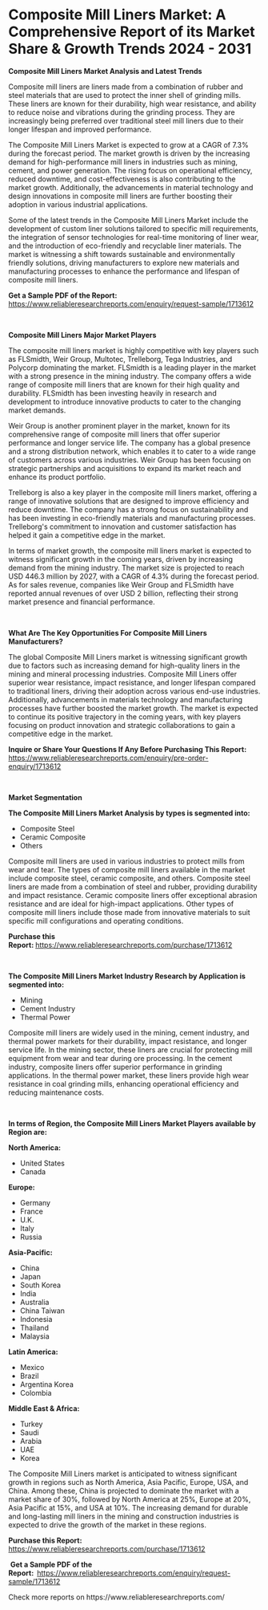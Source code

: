 <p><h1>Composite Mill Liners Market: A Comprehensive Report of its Market Share & Growth Trends 2024 - 2031</h1></p><p><strong>Composite Mill Liners Market Analysis and Latest Trends</strong></p>
<p><p>Composite mill liners are liners made from a combination of rubber and steel materials that are used to protect the inner shell of grinding mills. These liners are known for their durability, high wear resistance, and ability to reduce noise and vibrations during the grinding process. They are increasingly being preferred over traditional steel mill liners due to their longer lifespan and improved performance.</p><p>The Composite Mill Liners Market is expected to grow at a CAGR of 7.3% during the forecast period. The market growth is driven by the increasing demand for high-performance mill liners in industries such as mining, cement, and power generation. The rising focus on operational efficiency, reduced downtime, and cost-effectiveness is also contributing to the market growth. Additionally, the advancements in material technology and design innovations in composite mill liners are further boosting their adoption in various industrial applications.</p><p>Some of the latest trends in the Composite Mill Liners Market include the development of custom liner solutions tailored to specific mill requirements, the integration of sensor technologies for real-time monitoring of liner wear, and the introduction of eco-friendly and recyclable liner materials. The market is witnessing a shift towards sustainable and environmentally friendly solutions, driving manufacturers to explore new materials and manufacturing processes to enhance the performance and lifespan of composite mill liners.</p></p>
<p><strong>Get a Sample PDF of the Report:&nbsp;</strong> <a href="https://www.reliableresearchreports.com/enquiry/request-sample/1713612">https://www.reliableresearchreports.com/enquiry/request-sample/1713612</a></p>
<p>&nbsp;</p>
<p><strong>Composite Mill Liners Major Market Players</strong></p>
<p><p>The composite mill liners market is highly competitive with key players such as FLSmidth, Weir Group, Multotec, Trelleborg, Tega Industries, and Polycorp dominating the market. FLSmidth is a leading player in the market with a strong presence in the mining industry. The company offers a wide range of composite mill liners that are known for their high quality and durability. FLSmidth has been investing heavily in research and development to introduce innovative products to cater to the changing market demands.</p><p>Weir Group is another prominent player in the market, known for its comprehensive range of composite mill liners that offer superior performance and longer service life. The company has a global presence and a strong distribution network, which enables it to cater to a wide range of customers across various industries. Weir Group has been focusing on strategic partnerships and acquisitions to expand its market reach and enhance its product portfolio.</p><p>Trelleborg is also a key player in the composite mill liners market, offering a range of innovative solutions that are designed to improve efficiency and reduce downtime. The company has a strong focus on sustainability and has been investing in eco-friendly materials and manufacturing processes. Trelleborg's commitment to innovation and customer satisfaction has helped it gain a competitive edge in the market.</p><p>In terms of market growth, the composite mill liners market is expected to witness significant growth in the coming years, driven by increasing demand from the mining industry. The market size is projected to reach USD 446.3 million by 2027, with a CAGR of 4.3% during the forecast period. As for sales revenue, companies like Weir Group and FLSmidth have reported annual revenues of over USD 2 billion, reflecting their strong market presence and financial performance.</p></p>
<p>&nbsp;</p>
<p><strong>What Are The Key Opportunities For Composite Mill Liners Manufacturers?</strong></p>
<p><p>The global Composite Mill Liners market is witnessing significant growth due to factors such as increasing demand for high-quality liners in the mining and mineral processing industries. Composite Mill Liners offer superior wear resistance, impact resistance, and longer lifespan compared to traditional liners, driving their adoption across various end-use industries. Additionally, advancements in materials technology and manufacturing processes have further boosted the market growth. The market is expected to continue its positive trajectory in the coming years, with key players focusing on product innovation and strategic collaborations to gain a competitive edge in the market.</p></p>
<p><strong>Inquire or Share Your Questions If Any Before Purchasing This Report:</strong> <a href="https://www.reliableresearchreports.com/enquiry/pre-order-enquiry/1713612">https://www.reliableresearchreports.com/enquiry/pre-order-enquiry/1713612</a></p>
<p>&nbsp;</p>
<p><strong>Market Segmentation</strong></p>
<p><strong>The Composite Mill Liners Market Analysis by types is segmented into:</strong></p>
<p><ul><li>Composite Steel</li><li>Ceramic Composite</li><li>Others</li></ul></p>
<p><p>Composite mill liners are used in various industries to protect mills from wear and tear. The types of composite mill liners available in the market include composite steel, ceramic composite, and others. Composite steel liners are made from a combination of steel and rubber, providing durability and impact resistance. Ceramic composite liners offer exceptional abrasion resistance and are ideal for high-impact applications. Other types of composite mill liners include those made from innovative materials to suit specific mill configurations and operating conditions.</p></p>
<p><strong>Purchase this Report:&nbsp;</strong><a href="https://www.reliableresearchreports.com/purchase/1713612">https://www.reliableresearchreports.com/purchase/1713612</a></p>
<p>&nbsp;</p>
<p><strong>The Composite Mill Liners Market Industry Research by Application is segmented into:</strong></p>
<p><ul><li>Mining</li><li>Cement Industry</li><li>Thermal Power</li></ul></p>
<p><p>Composite mill liners are widely used in the mining, cement industry, and thermal power markets for their durability, impact resistance, and longer service life. In the mining sector, these liners are crucial for protecting mill equipment from wear and tear during ore processing. In the cement industry, composite liners offer superior performance in grinding applications. In the thermal power market, these liners provide high wear resistance in coal grinding mills, enhancing operational efficiency and reducing maintenance costs.</p></p>
<p>&nbsp;</p>
<p><strong>In terms of Region, the Composite Mill Liners Market Players available by Region are:</strong></p>
<p>
    <p> <strong> North America: </strong>
        <ul>
            <li>United States</li>
            <li>Canada</li>
        </ul>
        </p> 
    <p> <strong> Europe: </strong>
        <ul>
            <li>Germany</li>
            <li>France</li>
            <li>U.K.</li>
            <li>Italy</li>
            <li>Russia</li>
        </ul>
        </p> 
    <p> <strong> Asia-Pacific: </strong>
        <ul>
            <li>China</li>
            <li>Japan</li>
            <li>South Korea</li>
            <li>India</li>
            <li>Australia</li>
            <li>China Taiwan</li>
            <li>Indonesia</li>
            <li>Thailand</li>
            <li>Malaysia</li>
        </ul>
        </p> 
    <p> <strong> Latin America: </strong>
        <ul>
            <li>Mexico</li>
            <li>Brazil</li>
            <li>Argentina Korea</li>
            <li>Colombia</li>
        </ul>
        </p> 
    <p> <strong> Middle East & Africa: </strong>
        <ul>
            <li>Turkey</li>
            <li>Saudi</li>
            <li>Arabia</li>
            <li>UAE</li>
            <li>Korea</li>
        </ul>
    </p>
    </p>
<p><p>The Composite Mill Liners market is anticipated to witness significant growth in regions such as North America, Asia Pacific, Europe, USA, and China. Among these, China is projected to dominate the market with a market share of 30%, followed by North America at 25%, Europe at 20%, Asia Pacific at 15%, and USA at 10%. The increasing demand for durable and long-lasting mill liners in the mining and construction industries is expected to drive the growth of the market in these regions.</p></p>
<p><strong>Purchase this Report: </strong><a href="https://www.reliableresearchreports.com/purchase/1713612">https://www.reliableresearchreports.com/purchase/1713612</a></p>
<p>&nbsp;<strong>Get a Sample PDF of the Report:&nbsp;&nbsp;</strong><a href="https://www.reliableresearchreports.com/enquiry/request-sample/1713612">https://www.reliableresearchreports.com/enquiry/request-sample/1713612</a></p>
<p><strong></strong></p>
<p>Check more reports on https://www.reliableresearchreports.com/</p>